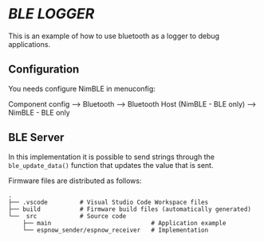 # _BLE LOGGER_

This is an example of how to use bluetooth as a logger to debug applications.

## Configuration

You needs configure NimBLE in menuconfig:

Component config --> Bluetooth --> Bluetooth Host (NimBLE - BLE only) --> NimBLE - BLE only

## BLE Server

In this implementation it is possible to send strings through the `ble_update_data()` function that updates the value that is sent.

Firmware files are distributed as follows:

```pre
.
├── .vscode         # Visual Studio Code Workspace files
├── build           # Firmware build files (automatically generated)
└──  src            # Source code
    ├── main                            # Application example
    └── espnow_sender/espnow_receiver   # Implementation 
```
